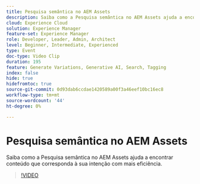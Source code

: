 ```yaml
---
title: Pesquisa semântica no AEM Assets
description: Saiba como a Pesquisa semântica no AEM Assets ajuda a encontrar conteúdo que corresponda à sua intenção com mais eficiência.
cloud: Experience Cloud
solution: Experience Manager
feature-set: Experience Manager
role: Developer, Leader, Admin, Architect
level: Beginner, Intermediate, Experienced
type: Event
doc-type: Video Clip
duration: 195
feature: Generate Variations, Generative AI, Search, Tagging
index: false
hide: true
hidefromtoc: true
source-git-commit: 0d93dab6ccdae1420589a00f3a46eef10bc16ec8
workflow-type: tm+mt
source-wordcount: '44'
ht-degree: 0%

---
```



# Pesquisa semântica no AEM Assets

Saiba como a Pesquisa semântica no AEM Assets ajuda a encontrar conteúdo que corresponda à sua intenção com mais eficiência.

>[!VIDEO](https://video.tv.adobe.com/v/3459226/?learn=on&enablevpops)
